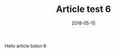 ﻿---
layout: post
title: Article test 6
date: 2018-05-15
categories: []
tags: []
---

Hello article bidon 6

